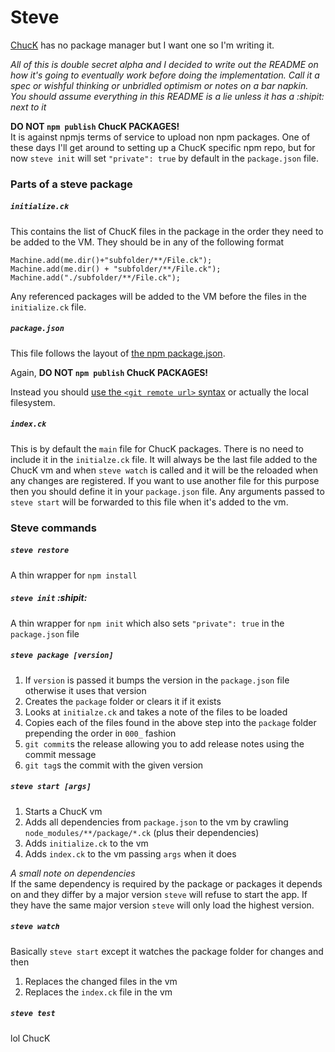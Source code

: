 # Steve #
[ChucK](http://chuck.cs.princeton.edu) has no package manager but I want one so
I'm writing it.

*All of this is double secret alpha and I decided to write out the README on how
it's going to eventually work before doing the implementation. Call it a spec or
wishful thinking or unbridled optimism or notes on a bar napkin. You should assume everything in this README is a lie unless it has a :shipit: next to it*

**DO NOT `npm publish` ChucK PACKAGES!**  
It is against npmjs terms of service to upload non npm packages. One of these days I'll get around to setting up a ChucK specific npm repo, but for now `steve init` will set `"private": true` by default in the `package.json` file.

### Parts of a steve package ###

##### `initialize.ck` #####
This contains the list of ChucK files in the package in the order they need to be added to the VM. They should be in any of the following format

```
Machine.add(me.dir()+"subfolder/**/File.ck");
Machine.add(me.dir() + "subfolder/**/File.ck");
Machine.add("./subfolder/**/File.ck");
```

Any referenced packages will be added to the VM before the files in the `initialize.ck` file.

##### `package.json` #####
This file follows the layout of [the npm package.json](https://docs.npmjs.com/files/package.json).

Again, **DO NOT `npm publish` ChucK PACKAGES!**

Instead you should [use the `<git remote url>` syntax](https://docs.npmjs.com/cli/install) or actually the local filesystem.

##### `index.ck` #####
This is by default the `main` file for ChucK packages. There is no need to include it in the `initialze.ck` file. It will always be the last file added to the ChucK vm and when `steve watch` is called and it will be the reloaded when any changes are registered. If you want to use another file for this purpose then you should define it in your `package.json` file. Any arguments passed to `steve start` will be forwarded to this file when it's added to the vm.

### Steve commands ###

##### `steve restore` #####
A thin wrapper for `npm install`

##### `steve init` :shipit: #####
A thin wrapper for `npm init` which also sets `"private": true` in the `package.json` file

##### `steve package [version]` #####
1. If `version` is passed it bumps the version in the `package.json` file otherwise it uses that version
1. Creates the `package` folder or clears it if it exists
1. Looks at `initialze.ck` and takes a note of the files to be loaded
1. Copies each of the files found in the above step into the `package` folder prepending the order in `000_` fashion
1. `git commit`s the release allowing you to add release notes using the commit message
1. `git tag`s the commit with the given version

##### `steve start [args]` #####
1. Starts a ChucK vm
1. Adds all dependencies from `package.json` to the vm by crawling `node_modules/**/package/*.ck` (plus their dependencies)
1. Adds `initialize.ck` to the vm
1. Adds `index.ck` to the vm passing `args` when it does

*A small note on dependencies*  
If the same dependency is required by the package or packages it depends on and they differ by a major version `steve` will refuse to start the app. If they have the same major version `steve` will only load the highest version.

##### `steve watch` #####
Basically `steve start` except it watches the package folder for changes and then  

1. Replaces the changed files in the vm
1. Replaces the `index.ck` file in the vm

##### `steve test` ######
lol ChucK
